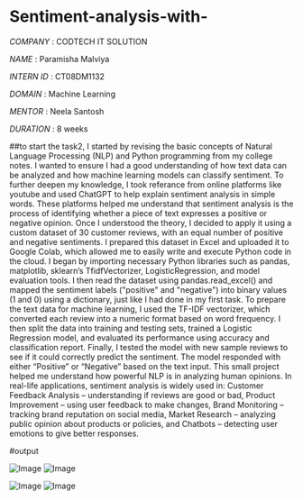 # Sentiment-analysis-with-

*COMPANY* : CODTECH IT SOLUTION

*NAME* : Paramisha Malviya

*INTERN ID* : CT08DM1132

*DOMAIN* : Machine Learning

*MENTOR* : Neela Santosh

*DURATION* : 8 weeks

##to start the task2, I started by revising the basic concepts of Natural Language Processing (NLP) and Python programming from my college notes. I wanted to ensure I had a good understanding of how text data can be analyzed and how machine learning models can classify sentiment. To further deepen my knowledge, I took referance from online platforms like youtube and used ChatGPT to help explain sentiment analysis in simple words. These platforms helped me understand that sentiment analysis is the process of identifying whether a piece of text expresses a positive or negative opinion. Once I understood the theory, I decided to apply it using a custom dataset of 30 customer reviews, with an equal number of positive and negative sentiments. I prepared this dataset in Excel and uploaded it to Google Colab, which allowed me to easily write and execute Python code in the cloud. I began by importing necessary Python libraries such as pandas, matplotlib, sklearn’s TfidfVectorizer, LogisticRegression, and model evaluation tools. I then read the dataset using pandas.read_excel() and mapped the sentiment labels ("positive" and "negative") into binary values (1 and 0) using a dictionary, just like I had done in my first task. To prepare the text data for machine learning, I used the TF-IDF vectorizer, which converted each review into a numeric format based on word frequency. I then split the data into training and testing sets, trained a Logistic Regression model, and evaluated its performance using accuracy and classification report. Finally, I tested the model with new sample reviews to see if it could correctly predict the sentiment. The model responded with either “Positive” or “Negative” based on the text input. This small project helped me understand how powerful NLP is in analyzing human opinions. In real-life applications, sentiment analysis is widely used in: Customer Feedback Analysis – understanding if reviews are good or bad, Product Improvement – using user feedback to make changes, Brand Monitoring – tracking brand reputation on social media, Market Research – analyzing public opinion about products or policies, and Chatbots – detecting user emotions to give better responses.

#output 

![Image](https://github.com/user-attachments/assets/b3e101b2-7215-42c2-8333-edf17b034007)
![Image](https://github.com/user-attachments/assets/638f135a-5865-44e1-8659-bb27941055ac)

![Image](https://github.com/user-attachments/assets/f0fd58d5-f2b3-48a3-843f-58b02b6d3c47)
![Image](https://github.com/user-attachments/assets/bd19de06-3626-4ae7-8283-373817a0d8fa)



